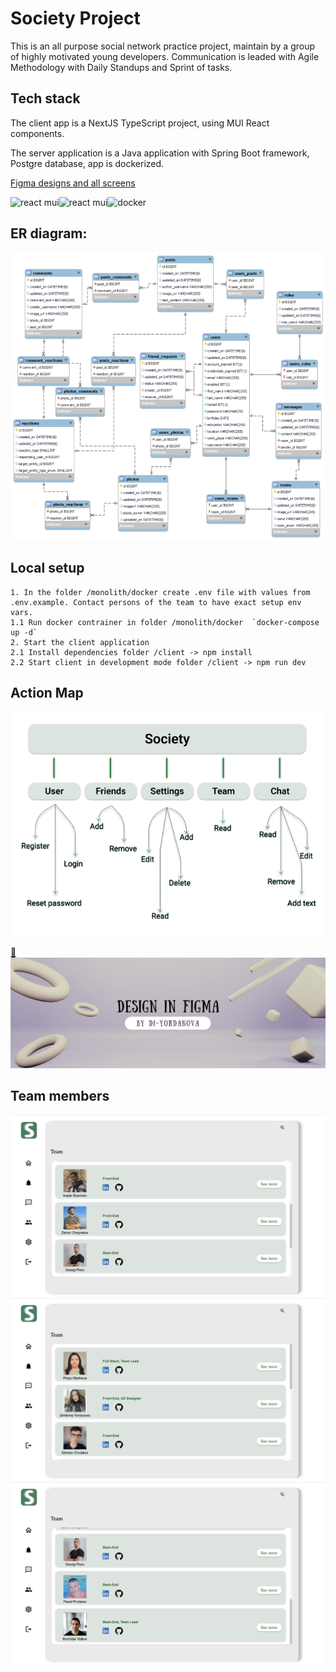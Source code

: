 # Society Project

This is an all purpose social network practice project, maintain by a group of highly motivated young developers.
Communication is leaded with Agile Methodology with Daily Standups and Sprint of tasks.

## Tech stack
The client app is a NextJS TypeScript project, using MUI React components. 

The server application is a Java application with Spring Boot framework, Postgre database, app is dockerized.

<a href="https://www.figma.com/file/QarG3zw9NTJUzreI9kCbG2/Society-project?type=design&mode=design">Figma designs and all screens</a>

<img src="./readme-img/next.png?w=200" alt="react mui" width="200"><img src="./readme-img/mui.png?w=200" alt="react mui" width="200"><img src="./readme-img/docker.png" alt="docker" width="200">

## ER diagram:
<img src="./readme-img/Society-ER-WB.png" alt="Society ER diagram">

## Local setup
```
1. In the folder /monolith/docker create .env file with values from .env.example. Contact persons of the team to have exact setup env vars. 
1.1 Run docker contrainer in folder /monolith/docker  `docker-compose up -d`
2. Start the client application
2.1 Install dependencies folder /client -> npm install
2.2 Start client in development mode folder /client -> npm run dev
```

## Action Map 
<img src="./readme-img/Action-Map.png" alt="Society Action Map Image">

<a href="https://www.figma.com/file/QarG3zw9NTJUzreI9kCbG2/Society-project?node-id=0%3A1&t=aNj436JqIzFJv3sQ-0">🔗<img src="./readme-img/Designer.jpg" alt="Design image"></a>

## Team members 

<a href="https://github.com/Society-Project/Society/graphs/contributors"><img src="./readme-img/team1.png" alt="Team people"></a>
<a href="https://github.com/Society-Project/Society/graphs/contributors"><img src="./readme-img/team2.png" alt="Team people"></a>
<a href="https://github.com/Society-Project/Society/graphs/contributors"><img src="./readme-img/team3.png" alt="Team people"></a>